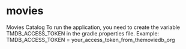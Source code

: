 # movies
Movies Catalog
To run the application, you need to create the variable TMDB_ACCESS_TOKEN in the gradle.properties file. Example:
TMDB_ACCESS_TOKEN = your_access_token_from_themoviedb_org
